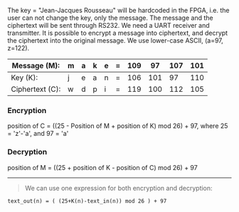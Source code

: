 The key = "Jean-Jacques Rousseau" will be hardcoded in the FPGA, i.e. the user can not change the key, only the message.
The message and the ciphertext will be sent through RS232. We need a UART receiver and transmitter. It is possible to encrypt a message into ciphertext, and decrypt the ciphertext into the original message. We use lower-case ASCII, (a=97, z=122).



| Message (M):     | m | a | k | e | = | 109 | 97  | 107 | 101 |
|---               |---|---|---|---|---|-----|-----|-----|-----|
| Key (K):         | j | e | a | n | = | 106 | 101 | 97  | 110 | 
| Ciphertext (C):  | w | d | p | i | = | 119 | 100 | 112 | 105 |


### Encryption
position of C = ((25 - Position of M + position of K) mod 26) + 97, where 25 = 'z'-'a', and 97 = 'a'

### Decryption
position of M = ((25 + position of K - position of C) mod 26) + 97

---
> We can use one expression for both encryption and decryption:

`text_out(n) = ( (25+K(n)-text_in(n)) mod 26 ) + 97`
